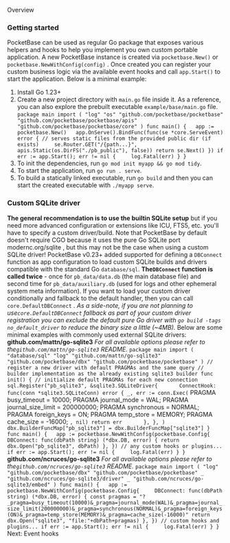 Overview
###  Getting started 
PocketBase can be used as regular Go package that exposes various helpers and hooks to help you implement you own custom portable application.
A new PocketBase instance is created via `pocketbase.New()` or `pocketbase.NewWithConfig(config)` .
Once created you can register your custom business logic via the available event hooks and call `app.Start()` to start the application.
Below is a minimal example:
  1. Install Go 1.23+
  2. Create a new project directory with `main.go` file inside it. As a reference, you can also explore the prebuilt executable `example/base/main.go` file.
`package main import ( "log" "os" "github.com/pocketbase/pocketbase" "github.com/pocketbase/pocketbase/apis" "github.com/pocketbase/pocketbase/core" ) func main() {   app := pocketbase.New()   app.OnServe().BindFunc(func(se *core.ServeEvent) error { // serves static files from the provided public dir (if exists)     se.Router.GET("/{path...}", apis.Static(os.DirFS("./pb_public"), false)) return se.Next() }) if err := app.Start(); err != nil {     log.Fatal(err) } }`
  3. To init the dependencies, run `go mod init myapp && go mod tidy`.
  4. To start the application, run `go run . serve`.
  5. To build a statically linked executable, run `go build` and then you can start the created executable with `./myapp serve`.


###  Custom SQLite driver 
**The general recommendation is to use the builtin SQLite setup** but if you need more advanced configuration or extensions like ICU, FTS5, etc. you'll have to specify a custom driver/build.
Note that PocketBase by default doesn't require CGO because it uses the pure Go SQLite port modernc.org/sqlite , but this may not be the case when using a custom SQLite driver!
PocketBase v0.23+ added supported for defining a `DBConnect` function as app configuration to load custom SQLite builds and drivers compatible with the standard Go `database/sql`.
**The`DBConnect` function is called twice** - once for `pb_data/data.db` (the main database file) and second time for `pb_data/auxiliary.db` (used for logs and other ephemeral system meta information).
If you want to load your custom driver conditionally and fallback to the default handler, then you can call `core.DefaultDBConnect` . _As a side-note, if you are not planning to use`core.DefaultDBConnect` fallback as part of your custom driver registration you can exclude the default pure Go driver with `go build -tags no_default_driver` to reduce the binary size a little (~4MB)._
Below are some minimal examples with commonly used external SQLite drivers:
**github.com/mattn/go-sqlite3**
_For all available options please refer to the`github.com/mattn/go-sqlite3` README._
`package main import ( "database/sql" "log" "github.com/mattn/go-sqlite3" "github.com/pocketbase/dbx" "github.com/pocketbase/pocketbase" ) // register a new driver with default PRAGMAs and the same query // builder implementation as the already existing sqlite3 builder func init() { // initialize default PRAGMAs for each new connection   sql.Register("pb_sqlite3", &sqlite3.SQLiteDriver{       ConnectHook: func(conn *sqlite3.SQLiteConn) error { _, err := conn.Exec(`           PRAGMA busy_timeout    = 10000;           PRAGMA journal_mode    = WAL;           PRAGMA journal_size_limit = 200000000;           PRAGMA synchronous    = NORMAL;           PRAGMA foreign_keys    = ON;           PRAGMA temp_store     = MEMORY;           PRAGMA cache_size     = -16000;         `, nil) return err       }, }, )   dbx.BuilderFuncMap["pb_sqlite3"] = dbx.BuilderFuncMap["sqlite3"] } func main() {   app := pocketbase.NewWithConfig(pocketbase.Config{     DBConnect: func(dbPath string) (*dbx.DB, error) { return dbx.Open("pb_sqlite3", dbPath) }, }) // any custom hooks or plugins... if err := app.Start(); err != nil {     log.Fatal(err) } }`
**github.com/ncruces/go-sqlite3**
_For all available options please refer to the`github.com/ncruces/go-sqlite3` README._
`package main import ( "log" "github.com/pocketbase/dbx" "github.com/pocketbase/pocketbase" _ "github.com/ncruces/go-sqlite3/driver" _ "github.com/ncruces/go-sqlite3/embed" ) func main() {   app := pocketbase.NewWithConfig(pocketbase.Config{     DBConnect: func(dbPath string) (*dbx.DB, error) { const pragmas = "?_pragma=busy_timeout(10000)&_pragma=journal_mode(WAL)&_pragma=journal_size_limit(200000000)&_pragma=synchronous(NORMAL)&_pragma=foreign_keys(ON)&_pragma=temp_store(MEMORY)&_pragma=cache_size(-16000)" return dbx.Open("sqlite3", "file:"+dbPath+pragmas) }, }) // custom hooks and plugins... if err := app.Start(); err != nil {     log.Fatal(err) } }`
Next: Event hooks
